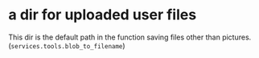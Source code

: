 a dir for uploaded user files
=============================

This dir is the default path in the function saving files other than pictures. (`services.tools.blob_to_filename`)
